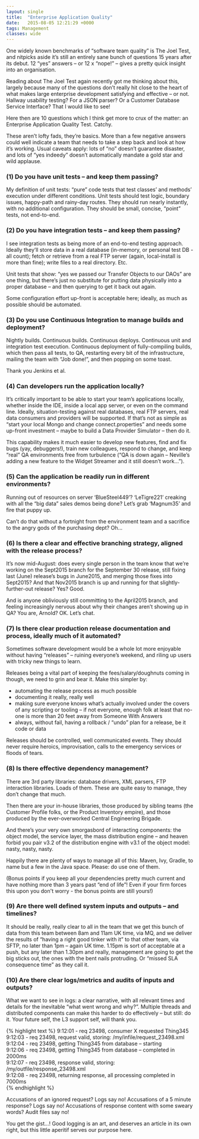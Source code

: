 ```yaml
---
layout: single
title:  "Enterprise Application Quality"
date:   2015-08-05 12:21:29 +0000
tags: Management
classes: wide
---
```

One widely known benchmarks of “software team quality” is The Joel Test, and nitpicks aside it’s still an 
entirely sane bunch of questions 15 years after its debut. 12 “yes” answers – or 12 x “nope!” – gives a pretty 
quick insight into an organisation.

Reading about The Joel Test again recently got me thinking about this, largely because many of the questions 
don’t really hit close to the heart of what makes large enterprise development satisfying and effective – or not. 
Hallway usability testing? For a JSON parser? Or a Customer Database Service Interface? That I would like to see!

Here then are 10 questions which I think get more to crux of the matter: an Enterprise Application Quality Test. 
Catchy.

These aren’t lofty fads, they’re basics. More than a few negative answers could well indicate a team that needs to 
take a step back and look at how it’s working. Usual caveats apply: lots of “no” doesn’t guarantee disaster, and 
lots of “yes indeedy” doesn’t automatically mandate a gold star and wild applause.

### (1) Do you have unit tests – and keep them passing?

My definition of unit tests: “pure” code tests that test classes’ and methods’ execution under different conditions. 
Unit tests should test logic, boundary issues, happy-path and rainy-day routes. They should run nearly instantly, 
with no additional configuration. They should be small, concise, “point” tests, not end-to-end.

### (2) Do you have integration tests – and keep them passing?

I see integration tests as being more of an end-to-end testing approach. Ideally they’ll store data in a real 
database (in-memory, or personal test DB -  all count); fetch or retrieve from a real FTP server (again, local-install 
is more than fine); write files to a real directory. Etc.

Unit tests that show: “yes we passed our Transfer Objects to our DAOs” are one thing, but there’s just no substitute 
for putting data physically into a proper database – and then querying to get it back out again.

Some configuration effort up-front is acceptable here; ideally, as much as possible should be automated.

### (3) Do you use Continuous Integration to manage builds and deployment?

Nightly builds. Continuous builds. Continuous deploys. Continuous unit and integration test execution. Continuous 
deployment of fully-compiling builds, which then pass all tests, to QA, restarting every bit of the infrastructure, 
mailing the team with “Job done!”, and then popping on some toast.

Thank you Jenkins et al.

### (4) Can developers run the application locally?

It’s critically important to be able to start your team’s applications locally, whether inside the IDE, inside a local 
app server, or even on the command line. Ideally, situation-testing against real databases, real FTP servers, real data 
consumers and providers will be supported. If that’s not as simple as “start your local Mongo and change 
connect.properties” and needs some up-front investment – maybe to build a Data Provider Simulator – then do it.

This capability makes it much easier to develop new features, find and fix bugs (yay, debuggers!), train new 
colleagues, respond to change, and keep “real” QA environments free from turbulence (“QA is down again – Neville’s 
adding a new feature to the Widget Streamer and it still doesn’t work…”).

### (5) Can the application be readily run in different environments?

Running out of resources on server ‘BlueSteel449’? ‘LeTigre221’ creaking with all the “big data” sales demos being 
done? Let’s grab ‘Magnum35’ and fire that puppy up.

Can’t do that without a fortnight from the environment team and a sacrifice to the angry gods of the purchasing dept? 
Oh…

### (6) Is there a clear and effective branching strategy, aligned with the release process?

It’s now mid-August: does every single person in the team know that we’re working on the Sept2015 branch for the 
September 30 release, still fixing last (June) release’s bugs in June2015, and merging those fixes into Sept2015? And 
that Nov2015 branch is up and running for that slightly-further-out release? Yes? Good.

And is anyone obliviously still committing to the April2015 branch, and feeling increasingly nervous about why their 
changes aren’t showing up in QA? You are, Arnold? OK. Let’s chat.

### (7) Is there clear production release documentation and process, ideally much of it automated?

Sometimes software development would be a whole lot more enjoyable without having “releases” – ruining everyone’s 
weekend, and riling up users with tricky new things to learn.

Releases being a vital part of keeping the fees/salary/doughnuts coming in though, we need to grin and bear it. Make 
this simpler by:

- automating the release process as much possible  
- documenting it really, really well  
- making sure everyone knows what’s actually involved under the covers of any scripting or tooling – if not everyone, 
enough folk at least that no-one is more than 20 feet away from Someone With Answers  
- always, without fail, having a rollback / “undo” plan for a release, be it code or data  

Releases should be controlled, well communicated events. They should never require heroics, improvisation, calls to 
the emergency services or floods of tears.

### (8) Is there effective dependency management?

There are 3rd party libraries: database drivers, XML parsers, FTP interaction libraries. Loads of them. These are 
quite easy to manage, they don’t change that much.

Then there are your in-house libraries, those produced by sibling teams (the Customer Profile folks, or the Product 
Inventory empire), and those produced by the ever-overworked Central Engineering Brigade.

And there’s your very own smorgasbord of interacting components: the object model, the service layer, the mass 
distribution engine – and heaven forbid you pair v3.2 of the distribution engine with v3.1 of the object model: nasty, 
nasty, nasty.

Happily there are plenty of ways to manage all of this: Maven, Ivy, Gradle, to name but a few in the Java space. 
Please: do use one of them.

(Bonus points if you keep all your dependencies pretty much current and have nothing more than 3 years past “end of 
life”! Even if your firm forces this upon you don't worry - the bonus points are still yours!)

### (9) Are there well defined system inputs and outputs – and timelines?

It should be really, really clear to all in the team that we get this bunch of data from this team between 8am and 
11am UK time, via MQ, and we deliver the results of “having a right good tinker with it” to that other team, via SFTP, 
no later than 1pm – again UK time. 1.15pm is sort of acceptable at a push, but any later than 1.30pm and really, 
management are going to get the big sticks out, the ones with the bent nails protruding. Or “missed SLA consequence 
time” as they call it.

### (10) Are there clear logs/metrics and audits of inputs and outputs?

What we want to see in logs: a clear narrative, with all relevant times and details for the inevitable “what went 
wrong and why?”. Multiple threads and distributed components can make this harder to do effectively – but still: do 
it. Your future self, the L3 support self, will thank you.

{% highlight text %}
9:12:01 - req 23498, consumer X requested Thing345  
9:12:03 - req 23498, request valid, storing: /my/infile/request_23498.xml    
9:12:04 - req 23498, getting Thing345 from database – starting  
9:12:06 - req 23498, getting Thing345 from database – completed in 2000ms  
9:12:07 - req 23498, response valid, storing: /my/outfile/response_23498.xml  
9:12:08 - req 23498, returning response, all processing completed in 7000ms  
{% endhighlight %}

Accusations of an ignored request? Logs say no!
Accusations of a 5 minute response? Logs say no!
Accusations of response content with some sweary words? Audit files say no!

You get the gist…! Good logging is an art, and deserves an article in its own right, but this little aperitif serves 
our purpose here.
